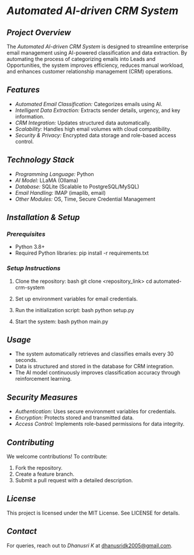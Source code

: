 # *Automated AI-driven CRM System*

## *Project Overview*
The *Automated AI-driven CRM System* is designed to streamline enterprise email management using AI-powered classification and data extraction. By automating the process of categorizing emails into Leads and Opportunities, the system improves efficiency, reduces manual workload, and enhances customer relationship management (CRM) operations.

## *Features*
- *Automated Email Classification:* Categorizes emails using AI.
- *Intelligent Data Extraction:* Extracts sender details, urgency, and key information.
- *CRM Integration:* Updates structured data automatically.
- *Scalability:* Handles high email volumes with cloud compatibility.
- *Security & Privacy:* Encrypted data storage and role-based access control.

## *Technology Stack*
- *Programming Language:* Python
- *AI Model:* LLaMA (Ollama)
- *Database:* SQLite (Scalable to PostgreSQL/MySQL)
- *Email Handling:* IMAP (imaplib, email)
- *Other Modules:* OS, Time, Secure Credential Management

## *Installation & Setup*
### *Prerequisites*
- Python 3.8+
- Required Python libraries: pip install -r requirements.txt

### *Setup Instructions*
1. Clone the repository:
   bash
   git clone <repository_link>
   cd automated-crm-system
   
2. Set up environment variables for email credentials.
3. Run the initialization script:
   bash
   python setup.py
   
4. Start the system:
   bash
   python main.py
   

## *Usage*
- The system automatically retrieves and classifies emails every 30 seconds.
- Data is structured and stored in the database for CRM integration.
- The AI model continuously improves classification accuracy through reinforcement learning.

## *Security Measures*
- *Authentication:* Uses secure environment variables for credentials.
- *Encryption:* Protects stored and transmitted data.
- *Access Control:* Implements role-based permissions for data integrity.

## *Contributing*
We welcome contributions! To contribute:
1. Fork the repository.
2. Create a feature branch.
3. Submit a pull request with a detailed description.

## *License*
This project is licensed under the MIT License. See LICENSE for details.

## *Contact*
For queries, reach out to *Dhanusri K* at dhanusridk2005@gmail.com.

